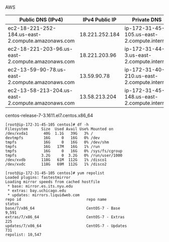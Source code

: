 AWS

Public DNS (IPv4)                                 | IPv4 Public IP| Private DNS                                | Private IPs  
--------------------------------------------------|---------------|--------------------------------------------|--------------
ec2-18-221-252-184.us-east-2.compute.amazonaws.com| 18.221.252.184|	ip-172-31-45-105.us-east-2.compute.internal| 172.31.45.105
ec2-18-221-203-96.us-east-2.compute.amazonaws.com | 18.221.203.96 |	ip-172-31-44-3.us-east-2.compute.internal  | 172.31.44.3  
ec2-13-59-90-78.us-east-2.compute.amazonaws.com   | 13.59.90.78   |	ip-172-31-40-210.us-east-2.compute.internal| 172.31.40.210
ec2-13-58-213-204.us-east-2.compute.amazonaws.com | 13.58.213.204 |	ip-172-31-45-148.us-east-2.compute.internal| 172.31.45.148

centos-release-7-3.1611.el7.centos.x86_64

```
[root@ip-172-31-45-105 centos]# df -h
Filesystem      Size  Used Avail Use% Mounted on
/dev/xvda1       40G  1.1G   39G   3% /
devtmpfs         16G     0   16G   0% /dev
tmpfs            16G     0   16G   0% /dev/shm
tmpfs            16G   17M   16G   1% /run
tmpfs            16G     0   16G   0% /sys/fs/cgroup
tmpfs           3.2G     0  3.2G   0% /run/user/1000
/dev/xvdb       118G   61M  112G   1% /disco1
/dev/xvdc       118G   69M  112G   1% /disco2
```

```
[root@ip-172-31-45-105 centos]# yum repolist
Loaded plugins: fastestmirror
Loading mirror speeds from cached hostfile
 * base: mirror.es.its.nyu.edu
 * extras: bay.uchicago.edu
 * updates: mirrors.liquidweb.com
repo id                             repo name                             status
base/7/x86_64                       CentOS-7 - Base                       9,591
extras/7/x86_64                     CentOS-7 - Extras                       225
updates/7/x86_64                    CentOS-7 - Updates                      731
repolist: 10,547
```
